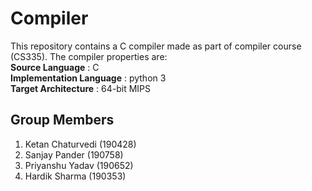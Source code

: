 # Compiler
This repository contains a C compiler made as part of compiler course (CS335). The compiler properties are:  
**Source Language** : C  
**Implementation Language** : python 3  
**Target Architecture** : 64-bit MIPS

## Group Members
1. Ketan Chaturvedi (190428)
2. Sanjay Pander (190758)
3. Priyanshu Yadav (190652)
4. Hardik Sharma (190353)